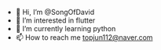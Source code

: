 - 👋 Hi, I’m @SongOfDavid
- 👀 I’m interested in flutter
- 🌱 I’m currently learning python
- 📫 How to reach me topjun112@naver.com

<!---
SongOfDavid/SongOfDavid is a ✨ special ✨ repository because its `README.md` (this file) appears on your GitHub profile.
You can click the Preview link to take a look at your changes.
--->
